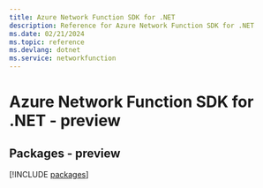 ```yaml
---
title: Azure Network Function SDK for .NET
description: Reference for Azure Network Function SDK for .NET
ms.date: 02/21/2024
ms.topic: reference
ms.devlang: dotnet
ms.service: networkfunction
---
```

# Azure Network Function SDK for .NET - preview
## Packages - preview
[!INCLUDE [packages](network-function-index.md)]